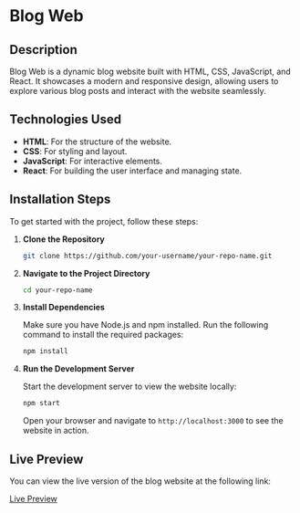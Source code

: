 # Blog Web

## Description

Blog Web is a dynamic blog website built with HTML, CSS, JavaScript, and React. It showcases a modern and responsive design, allowing users to explore various blog posts and interact with the website seamlessly.

## Technologies Used

- **HTML**: For the structure of the website.
- **CSS**: For styling and layout.
- **JavaScript**: For interactive elements.
- **React**: For building the user interface and managing state.

## Installation Steps

To get started with the project, follow these steps:

1. **Clone the Repository**

   ```bash
   git clone https://github.com/your-username/your-repo-name.git
   ```

2. **Navigate to the Project Directory**

   ```bash
   cd your-repo-name
   ```

3. **Install Dependencies**

   Make sure you have Node.js and npm installed. Run the following command to install the required packages:

   ```bash
   npm install
   ```

4. **Run the Development Server**

   Start the development server to view the website locally:

   ```bash
   npm start
   ```

   Open your browser and navigate to `http://localhost:3000` to see the website in action.

## Live Preview

You can view the live version of the blog website at the following link:

[Live Preview](https://react-my-blog.vercel.app/)
